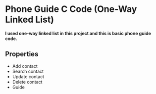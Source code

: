  # Phone Guide C Code (One-Way Linked List)
 **I used one-way linked list in this project and this is basic phone guide code.**<br/>	 

 ## Properties

 - Add contact <br/>
 - Search contact <br/>
 - Update contact <br/>
 - Delete contact <br/>
 - Guide <br/>

